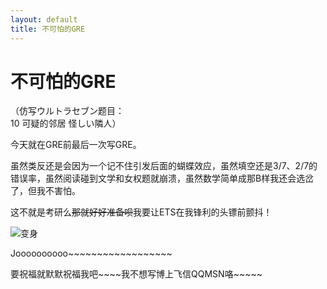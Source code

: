 ```yaml
---
layout: default
title: 不可怕的GRE
---
```

# 不可怕的GRE
（仿写ウルトラセブン题目：<br/>
10 可疑的邻居 怪しい隣人）

今天就在GRE前最后一次写GRE。

虽然类反还是会因为一个记不住引发后面的蝴蝶效应，虽然填空还是3/7、2/7的错误率，虽然阅读碰到文学和女权题就崩溃，虽然数学简单成那B样我还会选岔了，但我不害怕。

这不就是考研么~~~~那就好好准备呗~~~~我要让ETS在我锋利的头镖前颤抖！

![变身](/blog/images/post_images/20090523/seven_transform.gif)

Joooooooooo~~~~~~~~~~~~~~~~~~

要祝福就默默祝福我吧~~~~我不想写博上飞信QQMSN咯~~~~~
